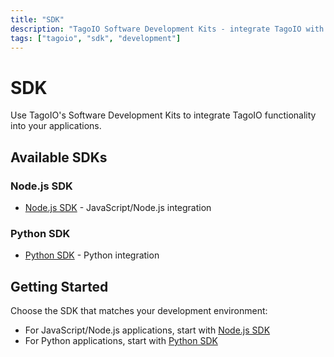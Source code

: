 ```yaml
---
title: "SDK"
description: "TagoIO Software Development Kits - integrate TagoIO with your applications"
tags: ["tagoio", "sdk", "development"]
---
```


# SDK

Use TagoIO's Software Development Kits to integrate TagoIO functionality into your applications.

## Available SDKs

### Node.js SDK
- [Node.js SDK](./nodejs-sdk.md) - JavaScript/Node.js integration

### Python SDK  
- [Python SDK](./python-sdk.md) - Python integration

## Getting Started

Choose the SDK that matches your development environment:
- For JavaScript/Node.js applications, start with [Node.js SDK](./nodejs-sdk.md)
- For Python applications, start with [Python SDK](./python-sdk.md)